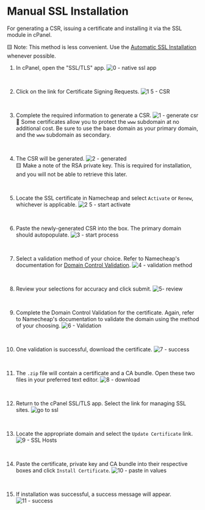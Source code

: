 # Manual SSL Installation
For generating a CSR, issuing a certificate and installing it via the SSL module in cPanel. 

🟨 Note: This method is less convenient. Use the [Automatic SSL Installation](automatic.md) whenever possible.

1. In cPanel, open the "SSL/TLS" app.
![0 - native ssl app](https://user-images.githubusercontent.com/6568643/206796385-e6974fb7-15e1-444c-8bf0-c53669353620.png)    
<br>

2. Click on the link for Certificate Signing Requests.
![1 5 - CSR](https://user-images.githubusercontent.com/6568643/206796606-4afdd066-3f6b-44d1-b88c-f972377e9252.png)  
<br>

3. Complete the required information to generate a CSR.
![1 - generate csr](https://user-images.githubusercontent.com/6568643/206796387-fa40d5d6-1069-4d71-9423-12d6b0c9365a.png)  
🔵 Some certificates allow you to protect the `www` subdomain at no additional cost. Be sure to use the base domain as your primary domain, and the `www` subdomain as secondary.  
<br>

4. The CSR will be generated. 
![2 - generated](https://user-images.githubusercontent.com/6568643/206796390-fa9be33c-caea-4a22-aec8-3d57997e45dd.png)  
🟨 Make a note of the RSA private key. This is required for installation, and you will not be able to retrieve this later.  
<br>

5. Locate the SSL certificate in Namecheap and select `Activate` or `Renew`, whichever is applicable.
![2 5 - start activate](https://user-images.githubusercontent.com/6568643/206797208-161e7e53-187d-4682-a845-a27c753cff42.png)  
<br>

6. Paste the newly-generated CSR into the box. The primary domain should autopopulate.
![3 - start process](https://user-images.githubusercontent.com/6568643/206796391-438f5b0b-e610-4e83-bd41-bb686cb7a24b.png)  
<br>

7. Select a validation method of your choice. Refer to Namecheap's documentation for [Domain Control Validation](https://www.namecheap.com/support/knowledgebase/article.aspx/9637/68/how-can-i-complete-the-domain-control-validation-dcv-for-my-ssl-certificate/).
![4 - validation method](https://user-images.githubusercontent.com/6568643/206796392-57925b20-35e4-4c52-813c-92c95e62cf68.png)  
<br>

8. Review your selections for accuracy and click submit.
![5- review](https://user-images.githubusercontent.com/6568643/206796394-9f641890-324e-42c1-a391-04897a5ef684.png)  
<br>

9. Complete the Domain Control Validation for the certificate. Again, refer to Namecheap's documentation to validate the domain using the method of your choosing.
![6 - Validation](https://user-images.githubusercontent.com/6568643/206796395-205011ee-63f2-469d-ab0e-10fb4893d585.png)  
<br>

10.   One validation is successful, download the certificate.
![7 - success](https://user-images.githubusercontent.com/6568643/206797523-7ab465f4-72a2-49a9-981a-0b61ca632809.png)  
<br>

11.   The `.zip` file will contain a certificate and a CA bundle. Open these two files in your preferred text editor.
![8 - download](https://user-images.githubusercontent.com/6568643/206796398-f04822db-f57f-4be6-815c-20e94a9fceb0.png)  
<br>

12.   Return to the cPanel SSL/TLS app. Select the link for managing SSL sites.
![go to ssl](https://user-images.githubusercontent.com/6568643/206797720-9fb327cf-9522-4cee-9192-1f9224d5650a.png)  
<br>

13.    Locate the appropriate domain and select the `Update Certificate` link.
![9 - SSL Hosts](https://user-images.githubusercontent.com/6568643/206921831-8a5747be-50b7-4d68-a6f3-f958ff00ec5b.png)
<br>

14.    Paste the certificate, private key and CA bundle into their respective boxes and click `Install Certificate`.
![10 - paste in values](https://user-images.githubusercontent.com/6568643/206921285-e3429448-177d-4c6c-8cd2-1756f5f73070.png)  
<br>

15.   If installation was successful, a success message will appear.
![11 - success](https://user-images.githubusercontent.com/6568643/206921293-5b0b2d9b-c26a-49e1-894b-fef048691e9c.png)
